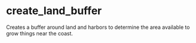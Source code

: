 # create_land_buffer
Creates a buffer around land and harbors to determine the area available to grow things near the coast.

